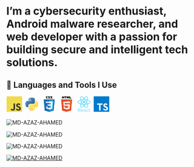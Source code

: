 <h1>I’m a cybersecurity enthusiast, Android malware researcher, and web developer with a passion for building secure and intelligent tech solutions.</h1>
<p></p>
<h2>🚀 Languages and Tools I Use</h2>
<p><a target="_blank" href="https://raw.githubusercontent.com/devicons/devicon/master/icons/javascript/javascript-original.svg" style="display: inline-block;"><img src="https://raw.githubusercontent.com/devicons/devicon/master/icons/javascript/javascript-original.svg" alt="javascript" width="42" height="42" /></a>
<a target="_blank" href="https://raw.githubusercontent.com/devicons/devicon/master/icons/python/python-original.svg" style="display: inline-block;"><img src="https://raw.githubusercontent.com/devicons/devicon/master/icons/python/python-original.svg" alt="python" width="42" height="42" /></a>
<a target="_blank" href="https://raw.githubusercontent.com/devicons/devicon/master/icons/css3/css3-original-wordmark.svg" style="display: inline-block;"><img src="https://raw.githubusercontent.com/devicons/devicon/master/icons/css3/css3-original-wordmark.svg" alt="css3" width="42" height="42" /></a>
<a target="_blank" href="https://raw.githubusercontent.com/devicons/devicon/master/icons/html5/html5-original-wordmark.svg" style="display: inline-block;"><img src="https://raw.githubusercontent.com/devicons/devicon/master/icons/html5/html5-original-wordmark.svg" alt="html5" width="42" height="42" /></a>
<a target="_blank" href="https://raw.githubusercontent.com/devicons/devicon/master/icons/react/react-original-wordmark.svg" style="display: inline-block;"><img src="https://raw.githubusercontent.com/devicons/devicon/master/icons/react/react-original-wordmark.svg" alt="react" width="42" height="42" /></a>
<a target="_blank" href="https://raw.githubusercontent.com/devicons/devicon/master/icons/typescript/typescript-original.svg" style="display: inline-block;"><img src="https://raw.githubusercontent.com/devicons/devicon/master/icons/typescript/typescript-original.svg" alt="typescript" width="42" height="42" /></a></p>
<p><img align="center" src="https://github-readme-stats.vercel.app/api?username=MD-AZAZ-AHAMED&show_icons=true&locale=en" alt="MD-AZAZ-AHAMED" /></p>
<p><img align="center" src="https://github-readme-streak-stats.herokuapp.com/?user=MD-AZAZ-AHAMED&" alt="MD-AZAZ-AHAMED" /></p>
<p><img src="https://github-readme-stats.vercel.app/api/top-langs?username=MD-AZAZ-AHAMED&show_icons=true&locale=en&layout=compact" alt="MD-AZAZ-AHAMED" /></p>
<p><a href="https://github.com/ryo-ma/github-profile-trophy"><img src="https://github-profile-trophy.vercel.app/?username=MD-AZAZ-AHAMED" alt="MD-AZAZ-AHAMED" /></a></p>
